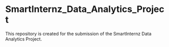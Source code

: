 # SmartInternz_Data_Analytics_Project

This repository is created for the submission of the SmartInternz Data Analytics Project.
